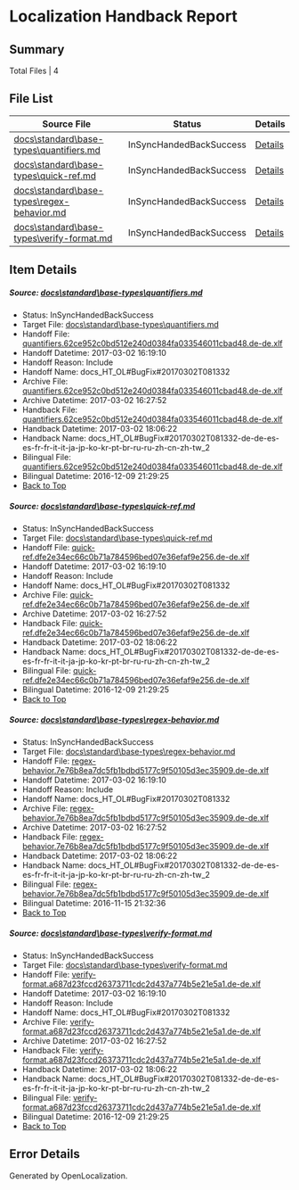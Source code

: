 # <a name='report-top'></a> Localization Handback Report

## Summary
 Total Files | 4

## File List
 Source File | Status | Details 
 ----------- | ------ | ------- 
 [docs\standard\base-types\quantifiers.md](https://github.com/dotnet/docs/blob/90fe68f7f3c4b46502b5d3770b1a2d57c6af748a/docs/standard/base-types/quantifiers.md) | InSyncHandedBackSuccess | [Details](#cd47cc351fb926bcf444bdcbd12f3cd61d9fb3273391)
 [docs\standard\base-types\quick-ref.md](https://github.com/dotnet/docs/blob/90fe68f7f3c4b46502b5d3770b1a2d57c6af748a/docs/standard/base-types/quick-ref.md) | InSyncHandedBackSuccess | [Details](#a6644fc2431beafa2128287eeac73bd598ee304a3392)
 [docs\standard\base-types\regex-behavior.md](https://github.com/dotnet/docs/blob/90fe68f7f3c4b46502b5d3770b1a2d57c6af748a/docs/standard/base-types/regex-behavior.md) | InSyncHandedBackSuccess | [Details](#5656cabb708dcfc311ac7a709446003951b97aa63393)
 [docs\standard\base-types\verify-format.md](https://github.com/dotnet/docs/blob/90fe68f7f3c4b46502b5d3770b1a2d57c6af748a/docs/standard/base-types/verify-format.md) | InSyncHandedBackSuccess | [Details](#077a09152ac23c986a751f42c893e1dcca8582913407)

## Item Details
##### <a name='cd47cc351fb926bcf444bdcbd12f3cd61d9fb3273391'></a> Source: [docs\standard\base-types\quantifiers.md](https://github.com/dotnet/docs/blob/90fe68f7f3c4b46502b5d3770b1a2d57c6af748a/docs/standard/base-types/quantifiers.md)
* Status: InSyncHandedBackSuccess
* Target File: [docs\standard\base-types\quantifiers.md](https://github.com/dotnet/docs.de-de/blob/34a2284530e2b3e94d40c3f83c3915bafbce03c2/docs/standard/base-types/quantifiers.md)
* Handoff File: [quantifiers.62ce952c0bd512e240d0384fa033546011cbad48.de-de.xlf](https://github.com/dotnet/docs.handoff/blob/46c3bec6cbff2f6e842c0c1e341f984fb1c1f999/ol-handoff/dotnet/docs.de-de/master/dotnet-core/quantifiers.62ce952c0bd512e240d0384fa033546011cbad48.de-de.xlf)
* Handoff Datetime: 2017-03-02 16:19:10
* Handoff Reason: Include
* Handoff Name: docs_HT_OL#BugFix#20170302T081332
* Archive File: [quantifiers.62ce952c0bd512e240d0384fa033546011cbad48.de-de.xlf](https://github.com/dotnet/docs.handoff/blob/7990a472d8462a4a59b0365cd843ade99b147723/ol-archive/dotnet/docs.de-de/master/dotnet-core/quantifiers.62ce952c0bd512e240d0384fa033546011cbad48.de-de.xlf)
* Archive Datetime: 2017-03-02 16:27:52
* Handback File: [quantifiers.62ce952c0bd512e240d0384fa033546011cbad48.de-de.xlf](https://github.com/dotnet/docs.handback/blob/3e71e96507eaba86d32775ad68fda053ad8f7894/ol-handback/dotnet/docs.de-de/master/dotnet-core/quantifiers.62ce952c0bd512e240d0384fa033546011cbad48.de-de.xlf)
* Handback Datetime: 2017-03-02 18:06:22
* Handback Name: docs_HT_OL#BugFix#20170302T081332-de-de-es-es-fr-fr-it-it-ja-jp-ko-kr-pt-br-ru-ru-zh-cn-zh-tw_2
* Bilingual File: [quantifiers.62ce952c0bd512e240d0384fa033546011cbad48.de-de.xlf](https://github.com/dotnet/docs.handback/blob/e953f494333363c8a4768bfe95907d6781c2ceb0/ol-handback/dotnet/docs.de-de/master/ht-p2/quantifiers.62ce952c0bd512e240d0384fa033546011cbad48.de-de.xlf)
* Bilingual Datetime: 2016-12-09 21:29:25
* [Back to Top](#report-top)

##### <a name='a6644fc2431beafa2128287eeac73bd598ee304a3392'></a> Source: [docs\standard\base-types\quick-ref.md](https://github.com/dotnet/docs/blob/90fe68f7f3c4b46502b5d3770b1a2d57c6af748a/docs/standard/base-types/quick-ref.md)
* Status: InSyncHandedBackSuccess
* Target File: [docs\standard\base-types\quick-ref.md](https://github.com/dotnet/docs.de-de/blob/34a2284530e2b3e94d40c3f83c3915bafbce03c2/docs/standard/base-types/quick-ref.md)
* Handoff File: [quick-ref.dfe2e34ec66c0b71a784596bed07e36efaf9e256.de-de.xlf](https://github.com/dotnet/docs.handoff/blob/46c3bec6cbff2f6e842c0c1e341f984fb1c1f999/ol-handoff/dotnet/docs.de-de/master/dotnet-core/quick-ref.dfe2e34ec66c0b71a784596bed07e36efaf9e256.de-de.xlf)
* Handoff Datetime: 2017-03-02 16:19:10
* Handoff Reason: Include
* Handoff Name: docs_HT_OL#BugFix#20170302T081332
* Archive File: [quick-ref.dfe2e34ec66c0b71a784596bed07e36efaf9e256.de-de.xlf](https://github.com/dotnet/docs.handoff/blob/7990a472d8462a4a59b0365cd843ade99b147723/ol-archive/dotnet/docs.de-de/master/dotnet-core/quick-ref.dfe2e34ec66c0b71a784596bed07e36efaf9e256.de-de.xlf)
* Archive Datetime: 2017-03-02 16:27:52
* Handback File: [quick-ref.dfe2e34ec66c0b71a784596bed07e36efaf9e256.de-de.xlf](https://github.com/dotnet/docs.handback/blob/3e71e96507eaba86d32775ad68fda053ad8f7894/ol-handback/dotnet/docs.de-de/master/dotnet-core/quick-ref.dfe2e34ec66c0b71a784596bed07e36efaf9e256.de-de.xlf)
* Handback Datetime: 2017-03-02 18:06:22
* Handback Name: docs_HT_OL#BugFix#20170302T081332-de-de-es-es-fr-fr-it-it-ja-jp-ko-kr-pt-br-ru-ru-zh-cn-zh-tw_2
* Bilingual File: [quick-ref.dfe2e34ec66c0b71a784596bed07e36efaf9e256.de-de.xlf](https://github.com/dotnet/docs.handback/blob/e953f494333363c8a4768bfe95907d6781c2ceb0/ol-handback/dotnet/docs.de-de/master/ht-p2/quick-ref.dfe2e34ec66c0b71a784596bed07e36efaf9e256.de-de.xlf)
* Bilingual Datetime: 2016-12-09 21:29:25
* [Back to Top](#report-top)

##### <a name='5656cabb708dcfc311ac7a709446003951b97aa63393'></a> Source: [docs\standard\base-types\regex-behavior.md](https://github.com/dotnet/docs/blob/90fe68f7f3c4b46502b5d3770b1a2d57c6af748a/docs/standard/base-types/regex-behavior.md)
* Status: InSyncHandedBackSuccess
* Target File: [docs\standard\base-types\regex-behavior.md](https://github.com/dotnet/docs.de-de/blob/34a2284530e2b3e94d40c3f83c3915bafbce03c2/docs/standard/base-types/regex-behavior.md)
* Handoff File: [regex-behavior.7e76b8ea7dc5fb1bdbd5177c9f50105d3ec35909.de-de.xlf](https://github.com/dotnet/docs.handoff/blob/46c3bec6cbff2f6e842c0c1e341f984fb1c1f999/ol-handoff/dotnet/docs.de-de/master/dotnet-core/regex-behavior.7e76b8ea7dc5fb1bdbd5177c9f50105d3ec35909.de-de.xlf)
* Handoff Datetime: 2017-03-02 16:19:10
* Handoff Reason: Include
* Handoff Name: docs_HT_OL#BugFix#20170302T081332
* Archive File: [regex-behavior.7e76b8ea7dc5fb1bdbd5177c9f50105d3ec35909.de-de.xlf](https://github.com/dotnet/docs.handoff/blob/7990a472d8462a4a59b0365cd843ade99b147723/ol-archive/dotnet/docs.de-de/master/dotnet-core/regex-behavior.7e76b8ea7dc5fb1bdbd5177c9f50105d3ec35909.de-de.xlf)
* Archive Datetime: 2017-03-02 16:27:52
* Handback File: [regex-behavior.7e76b8ea7dc5fb1bdbd5177c9f50105d3ec35909.de-de.xlf](https://github.com/dotnet/docs.handback/blob/3e71e96507eaba86d32775ad68fda053ad8f7894/ol-handback/dotnet/docs.de-de/master/dotnet-core/regex-behavior.7e76b8ea7dc5fb1bdbd5177c9f50105d3ec35909.de-de.xlf)
* Handback Datetime: 2017-03-02 18:06:22
* Handback Name: docs_HT_OL#BugFix#20170302T081332-de-de-es-es-fr-fr-it-it-ja-jp-ko-kr-pt-br-ru-ru-zh-cn-zh-tw_2
* Bilingual File: [regex-behavior.7e76b8ea7dc5fb1bdbd5177c9f50105d3ec35909.de-de.xlf](https://github.com/dotnet/docs.handback/blob/23a3a97e217ba1211c337cd50728eb5abd0ef22a/ol-handback/dotnet/docs.de-de/master/ht-p2/regex-behavior.7e76b8ea7dc5fb1bdbd5177c9f50105d3ec35909.de-de.xlf)
* Bilingual Datetime: 2016-11-15 21:32:36
* [Back to Top](#report-top)

##### <a name='077a09152ac23c986a751f42c893e1dcca8582913407'></a> Source: [docs\standard\base-types\verify-format.md](https://github.com/dotnet/docs/blob/90fe68f7f3c4b46502b5d3770b1a2d57c6af748a/docs/standard/base-types/verify-format.md)
* Status: InSyncHandedBackSuccess
* Target File: [docs\standard\base-types\verify-format.md](https://github.com/dotnet/docs.de-de/blob/34a2284530e2b3e94d40c3f83c3915bafbce03c2/docs/standard/base-types/verify-format.md)
* Handoff File: [verify-format.a687d23fccd26373711cdc2d437a774b5e21e5a1.de-de.xlf](https://github.com/dotnet/docs.handoff/blob/46c3bec6cbff2f6e842c0c1e341f984fb1c1f999/ol-handoff/dotnet/docs.de-de/master/dotnet-core/verify-format.a687d23fccd26373711cdc2d437a774b5e21e5a1.de-de.xlf)
* Handoff Datetime: 2017-03-02 16:19:10
* Handoff Reason: Include
* Handoff Name: docs_HT_OL#BugFix#20170302T081332
* Archive File: [verify-format.a687d23fccd26373711cdc2d437a774b5e21e5a1.de-de.xlf](https://github.com/dotnet/docs.handoff/blob/7990a472d8462a4a59b0365cd843ade99b147723/ol-archive/dotnet/docs.de-de/master/dotnet-core/verify-format.a687d23fccd26373711cdc2d437a774b5e21e5a1.de-de.xlf)
* Archive Datetime: 2017-03-02 16:27:52
* Handback File: [verify-format.a687d23fccd26373711cdc2d437a774b5e21e5a1.de-de.xlf](https://github.com/dotnet/docs.handback/blob/3e71e96507eaba86d32775ad68fda053ad8f7894/ol-handback/dotnet/docs.de-de/master/dotnet-core/verify-format.a687d23fccd26373711cdc2d437a774b5e21e5a1.de-de.xlf)
* Handback Datetime: 2017-03-02 18:06:22
* Handback Name: docs_HT_OL#BugFix#20170302T081332-de-de-es-es-fr-fr-it-it-ja-jp-ko-kr-pt-br-ru-ru-zh-cn-zh-tw_2
* Bilingual File: [verify-format.a687d23fccd26373711cdc2d437a774b5e21e5a1.de-de.xlf](https://github.com/dotnet/docs.handback/blob/e953f494333363c8a4768bfe95907d6781c2ceb0/ol-handback/dotnet/docs.de-de/master/ht-p2/verify-format.a687d23fccd26373711cdc2d437a774b5e21e5a1.de-de.xlf)
* Bilingual Datetime: 2016-12-09 21:29:25
* [Back to Top](#report-top)


## Error Details

Generated by OpenLocalization.
